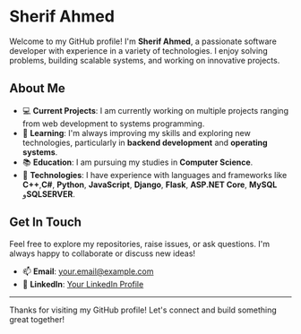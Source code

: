 # Sherif Ahmed 

Welcome to my GitHub profile! I'm **Sherif Ahmed**, a passionate software developer with experience in a variety of technologies. I enjoy solving problems, building scalable systems, and working on innovative projects.

## About Me

- 💻 **Current Projects**: I am currently working on multiple projects ranging from web development to systems programming.
- 🌱 **Learning**: I'm always improving my skills and exploring new technologies, particularly in **backend development** and **operating systems**.
- 📚 **Education**: I am pursuing my studies in **Computer Science**.
- 🚀 **Technologies**: I have experience with languages and frameworks like **C++**,**C#**, **Python**, **JavaScript**, **Django**, **Flask**, **ASP.NET Core**, **MySQL** و**SQLSERVER**.

## Get In Touch

Feel free to explore my repositories, raise issues, or ask questions. I'm always happy to collaborate or discuss new ideas!

- 📫 **Email**: [your.email@example.com](s.ahmed2268@nu.edu.eg) 
- 🔗 **LinkedIn**: [Your LinkedIn Profile](www.linkedin.com/in/sherif-ahmed-mahmoud) 

---

Thanks for visiting my GitHub profile! Let's connect and build something great together!
